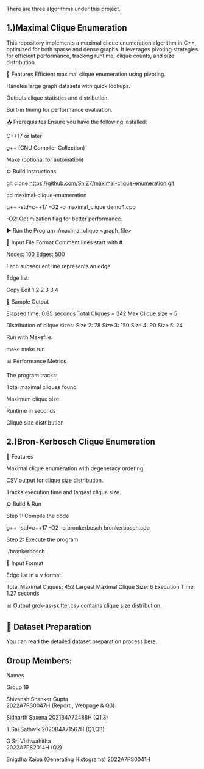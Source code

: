 There are three algorithms under this project.

##    1.)Maximal Clique Enumeration

This repository implements a maximal clique enumeration algorithm in C++, optimized for both sparse and dense graphs. It leverages pivoting strategies for efficient performance, tracking runtime, clique counts, and size distribution.

🚀 Features
Efficient maximal clique enumeration using pivoting.

Handles large graph datasets with quick lookups.

Outputs clique statistics and distribution.

Built-in timing for performance evaluation.

📥 Prerequisites
Ensure you have the following installed:

C++17 or later

g++ (GNU Compiler Collection)

Make (optional for automation)

⚙️ Build Instructions

git clone https://github.com/ShiZ7/maximal-clique-enumeration.git

cd maximal-clique-enumeration

g++ -std=c++17 -O2 -o maximal_clique demo4.cpp


-O2: Optimization flag for better performance.

▶️ Run the Program
./maximal_clique <graph_file>


📄 Input File Format
Comment lines start with #.


 Nodes: 100 Edges: 500
 
Each subsequent line represents an edge:

Edge list:

Copy
Edit
1 2
2 3
3 4

🏃 Sample Output

Elapsed time: 0.85 seconds
Total Cliques = 342
Max Clique size = 5

Distribution of clique sizes:
Size 2: 78
Size 3: 150
Size 4: 90
Size 5: 24


Run with Makefile:

make
make run

📊 Performance Metrics

The program tracks:

Total maximal cliques found

Maximum clique size

Runtime in seconds

Clique size distribution



## 2.)Bron-Kerbosch Clique Enumeration


🚀 Features

Maximal clique enumeration with degeneracy ordering.

CSV output for clique size distribution.

Tracks execution time and largest clique size.

⚙️ Build & Run 

Step 1: Compile the code

g++ -std=c++17 -O2 -o bronkerbosch bronkerbosch.cpp

Step 2: Execute the program

./bronkerbosch

📄 Input Format

Edge list in u v format.

Total Maximal Cliques: 452
Largest Maximal Clique Size: 6
Execution Time: 1.27 seconds

📊 Output
grok-as-skitter.csv contains clique size distribution.

## 📄 Dataset Preparation
You can read the detailed dataset preparation process [here](dataset_preparation.txt).

## Group Members:
Names

Group 19

Shivansh Shanker Gupta	
2022A7PS0047H (Report , Webpage & Q3)

Sidharth Saxena	
2021B4A72488H (Q1,3)

T.Sai Sathwik
2020B4A71567H (Q1,Q3)

G Sri Vishwahitha	
2022A7PS2014H (Q2)
	
Snigdha Kaipa	(Generating Histograms)
2022A7PS0041H
